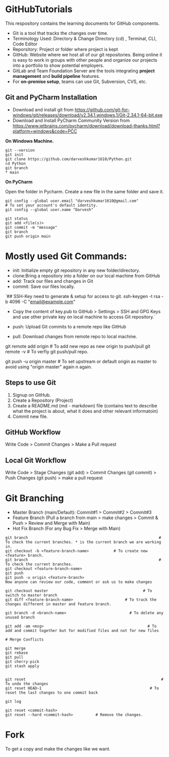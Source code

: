 # GitHubTutorials
This respository contains the learning documents for GitHub components.

- Git is a tool that tracks the changes over time. 
- Terminology Used: Directory & Change Directory (cd) , Terminal, CLI, Code Editor
- Reporsitory: Project or folder where project is kept
- GitHub: Website where we host all of our git repositories. Being online it is easy to work in groups with other people and organize our projects into a portfolio to show potential employers.
- GitLab and Team Foundation Server are the tools integrating **project management** and **build pipeline** features.
- For **on-premise setup**, teams can use Git, Subversion, CVS, etc.

## Git and PyCharm Installation
- Download and install git from https://github.com/git-for-windows/git/releases/download/v2.34.1.windows.1/Git-2.34.1-64-bit.exe
- Download and Install PyCharm Community Version from https://www.jetbrains.com/pycharm/download/download-thanks.html?platform=windows&code=PCC

**On Windows Machine.**
```
git --version
git init
git clone https://github.com/darveshkumar1610/Python.git
cd Python
git branch
* main
```

**On PyCharm**

Open the folder in Pycharm. Create a new file in the same folder and save it.
```
git config --global user.email "darveshkumar1610@gmail.com"           # To set your account's default identity.
git config --global user.name "Darvesh"

git status
git add <file(s)>
git commit -m "message"
git branch
git push origin main
```

# Mostly used Git Commands:

- init: Initialize empty git repository in any new folder/directory.
- clone:Bring a repository into a folder on our local machine from GitHub
- add: Track our files and changes in Git
- commit: Save our files locally.

`## SSH-Key need to generate & setup for access to git.
 ssh-keygen -t rsa -b 4096 -C "email@example.com"
- Copy the content of key.pub to GitHub > Settings > SSH and GPG Keys and use other private key on local machine to access Git repository.`

- push: Upload Git commits to a remote repo like GitHub
- pull: Download changes from remote repo to local machine.

git remote add origin <new git-repo>		# To add new repo as new origin to push/pull
git remote -v								# To verfiy git push/pull repo.

git push -u origin master					# To set upstream or default origin as master to avoid using "origin master" again n again.

## Steps to use Git
1. Signup on GitHub.
2. Create a Repository (Project)
3. Create a README.md (md - markdown) file (contains text to describe what the project is about, what it does and other relevant informatoin)
4. Commit new file.


## GitHub Workflow
  Write Code > Commit Changes > Make a Pull request
## Local Git Workflow 
  Write Code > Stage Changes (git add) > Commit Changes (git commit) > Push Changes (git push) > make a pull request

# Git Branching

- Master Branch (main/Default): Commit#1 > Commit#2 > Commit#3
- Feature Branch (Pull a branch from main > make changes > Commit & Push > Review and Merge with Main)
- Hot Fix Branch (For any Bug Fix > Merge with Main)

```
git branch								                            # To check the current branches. * is the current branch we are working in.
git checkout -b <feature-branch-name>	        # To create new <feature> branch.
git branch								                            # To check the current branches.
git checkout <feature-branch-name>
git push
git push -u origin <feature-branch>
Now anyone can review our code, comment or ask us to make changes

git checkout master						                     # To switch to master branch
git diff <feature-branch-name>			             # To track the changes different in master and feature branch.

git branch -d <branch-name>				               # To delete any unused branch

git add -am <msg>						                       # To add and commit together but for modified files and not for new files

# Merge Conflicts

git merge
git rebase
git pull
git cherry-pick
git stash apply


git reset								                             # To undo the changes 
git reset HEAD~1						                        # To reset the last changes to one commit back

git log

git reset <commit-hash>
git reset --hard <commit-hash> 			# Remove the changes.
  ```

# Fork

To get a copy and make the changes like we want.
